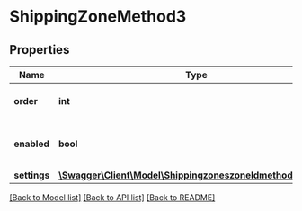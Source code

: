 # ShippingZoneMethod3

## Properties
Name | Type | Description | Notes
------------ | ------------- | ------------- | -------------
**order** | **int** | Shipping method sort order. | [optional] 
**enabled** | **bool** | Shipping method enabled status. | [optional] 
**settings** | [**\Swagger\Client\Model\ShippingzoneszoneIdmethodsSettings**](ShippingzoneszoneIdmethodsSettings.md) |  | [optional] 

[[Back to Model list]](../../README.md#documentation-for-models) [[Back to API list]](../../README.md#documentation-for-api-endpoints) [[Back to README]](../../README.md)

